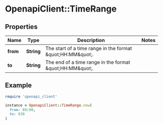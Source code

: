 # OpenapiClient::TimeRange

## Properties

| Name | Type | Description | Notes |
| ---- | ---- | ----------- | ----- |
| **from** | **String** | The start of a time range in the format \&quot;HH:MM\&quot;. |  |
| **to** | **String** | The end of a time range in the format \&quot;HH:MM\&quot;. |  |

## Example

```ruby
require 'openapi_client'

instance = OpenapiClient::TimeRange.new(
  from: 09:00,
  to: 930
)
```

